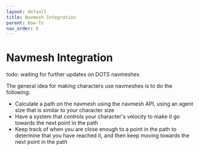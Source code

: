 ```yaml
---
layout: default
title: Navmesh Integration
parent: How-To
nav_order: 8
---
```


# Navmesh Integration

todo: waiting for further updates on DOTS navmeshes

The general idea for making characters use navmeshes is to do the following:
- Calculate a path on the navmesh using the navmesh API, using an agent size that is similar to your character size
- Have a system that controls your character's velocity to make it go towards the next point in the path
- Keep track of when you are close enough to a point in the path to determine that you have reached it, and then keep moving towards the next point in the path